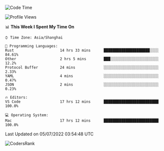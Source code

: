 <!--START_SECTION:waka-->
![Code Time](http://img.shields.io/badge/Code%20Time-1%2C457%20hrs%2057%20mins-blue)

![Profile Views](http://img.shields.io/badge/Profile%20Views-29-blue)

📊 **This Week I Spent My Time On** 

```text
⌚︎ Time Zone: Asia/Shanghai

💬 Programming Languages: 
Rust                     14 hrs 33 mins      █████████████████████░░░░   84.61% 
Other                    2 hrs 5 mins        ███░░░░░░░░░░░░░░░░░░░░░░   12.2% 
Protocol Buffer          24 mins             ░░░░░░░░░░░░░░░░░░░░░░░░░   2.33% 
YAML                     4 mins              ░░░░░░░░░░░░░░░░░░░░░░░░░   0.47% 
JSON                     2 mins              ░░░░░░░░░░░░░░░░░░░░░░░░░   0.23%

🔥 Editors: 
VS Code                  17 hrs 12 mins      █████████████████████████   100.0%

💻 Operating System: 
Mac                      17 hrs 12 mins      █████████████████████████   100.0%

```


 Last Updated on 05/07/2022 03:54:48 UTC
<!--END_SECTION:waka-->

![CodersRank](https://cr-skills-chart-widget.azurewebsites.net/api/api?username=BugenZhao&padding=16&tooltip=true&branding=false&sort-by-score=true&skills=Rust%2C%20Swift%2C%20C%2C%20TypeScript%2C%20Java%2C%20Go%2C%20Dart%2C%20C%2B%2B%2C%20Python%2C%20Assembly%2C%20Shell%2C%20Kotlin)
